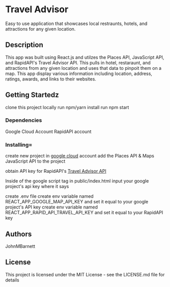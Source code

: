 # Travel Advisor

Easy to use application that showcases local restraunts, hotels, and attractions for any given location.

## Description

This app was built using React.js and utilzes the Places API, JavaScript API, and RapidAPI's Travel Advisor API. This pulls in hotel, restaraunt, and attractions from any 
given location and uses that data to pinpoit them on a map. This app display various information including location, address, ratings, awards, and links to their websites.

## Getting Startedz

clone this project locally
run npm/yarn install
run npm start

### Dependencies

Google Cloud Account
RapidAPI account

### Installing=

create new project in [google cloud](https://cloud.google.com/) account
add the Places API & Maps JavaScript API to the project
  
obtain API key for RapidAPI's [Travel Advisor API](https://rapidapi.com/apidojo/api/travel-advisor/)

Inside of the google script tag in public/index.html input your google project's api key where it says <key>
  
create .env file
create env variable named REACT_APP_GOOGLE_MAP_API_KEY and set it equal to your google project's API key
create env variable named REACT_APP_RAPID_API_TRAVEL_API_KEY and set it equal to your RapidAPI key

## Authors

JohnMBarnett

## License

This project is licensed under the MIT License - see the LICENSE.md file for details
